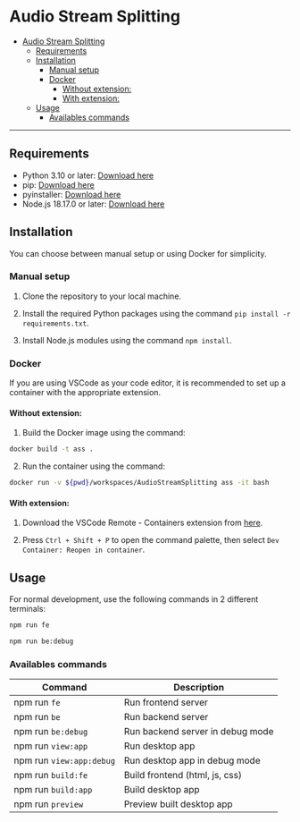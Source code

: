 # Audio Stream Splitting

- [Audio Stream Splitting](#audio-stream-splitting)
  - [Requirements](#requirements)
  - [Installation](#installation)
    - [Manual setup](#manual-setup)
    - [Docker](#docker)
      - [Without extension:](#without-extension)
      - [With extension:](#with-extension)
  - [Usage](#usage)
    - [Availables commands](#availables-commands)

---

## Requirements

- Python 3.10 or later: [Download here](https://www.python.org/downloads/)
- pip: [Download here](https://pip.pypa.io/en/stable/cli/pip_download/)
- pyinstaller: [Download here](https://pypi.org/project/pyinstaller/)
- Node.js 18.17.0 or later: [Download here](https://nodejs.org/en/download)

## Installation

You can choose between manual setup or using Docker for simplicity.

### Manual setup

1. Clone the repository to your local machine.

2. Install the required Python packages using the command `pip install -r requirements.txt`.

3. Install Node.js modules using the command `npm install`.

### Docker

If you are using VSCode as your code editor, it is recommended to set up a container with the appropriate extension.

#### Without extension:

1. Build the Docker image using the command:

```bash
docker build -t ass .
```

2. Run the container using the command:

```bash
docker run -v ${pwd}/workspaces/AudioStreamSplitting ass -it bash
```

#### With extension:

1. Download the VSCode Remote - Containers extension from [here](https://marketplace.visualstudio.com/items?itemName=ms-vscode-remote.remote-containers).

2. Press `Ctrl + Shift + P` to open the command palette, then select `Dev Container: Reopen in container`.

## Usage

For normal development, use the following commands in 2 different terminals:

```bash
npm run fe
```

```bash
npm run be:debug
```

### Availables commands

| Command                  | Description                      |
| ------------------------ | -------------------------------- |
| npm run `fe`             | Run frontend server              |
| npm run `be`             | Run backend server               |
| npm run `be:debug`       | Run backend server in debug mode |
| npm run `view:app`       | Run desktop app                  |
| npm run `view:app:debug` | Run desktop app in debug mode    |
| npm run `build:fe`       | Build frontend (html, js, css)   |
| npm run `build:app`      | Build desktop app                |
| npm run `preview`        | Preview built desktop app        |
